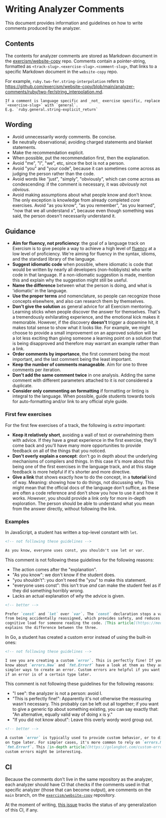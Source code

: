# Writing Analyzer Comments

This document provides information and guidelines on how to write comments produced by the analyzer.

## Contents

The contents for analyzer comments are stored as Markdown document in the [exercism/website-copy][git-website-copy] repo.
Comments contain a pointer-string, formatted as `<track-slug>.<exercise-slug>.<comment-slug>`, that links to a specific Markdown document in the `website-copy` repo.

For example, `ruby.two-fer.string-interpolation` refers to https://github.com/exercism/website-copy/blob/main/analyzer-comments/ruby/two-fer/string_interpolation.md.

```exercism/note
If a comment is language specific and _not_ exercise specific, replace `<exercise-slug>` with `general`.
E.g. `ruby.general.string-explicit_return`
```

## Wording

- Avoid unnecessarily wordy comments. Be concise.
- Be neutrally observational; avoiding charged statements and blanket statements.
- Make the recommendation explicit.
- When possible, put the recommendation first, then the explanation.
- Avoid "me", "I", "we", etc, since the bot is not a person.
- Avoid "you" and "your code", because it can sometimes come across as judging
  the person rather than the code.
- Avoid words like "just", "simply", "obviously", which can come across as
  condescending: if the comment is necessary, it was _obviously_ not _obvious_.
- Avoid making assumptions about what people know and don't know. The only
  exception is knowledge from already completed _core_ exercises. Avoid
  "as you know", "as you remember", "as you learned", "now that we all
  understand x", because even though something was said, the person doesn't
  necessarily understand it.

## Guidance

- **Aim for fluency, not proficiency**: the goal of a language track on Exercism is to give people a way to achieve a high level of [fluency](/docs/using/product/fluency) at a low level of proficiency.
  We're aiming for fluency in the syntax, idioms, and the standard library of the language.
- **Suggest idiomatic code** when possible, where idiomatic is code that would be written by nearly all developers (non-hobbyists) who write code in that language.
  If a non-idiomatic suggestion is made, mention this and explain why the suggestion might still be useful.
- **Name the difference** between what the person is doing, and what is 'idiomatic' in the language.
- **Use the proper terms** and nomenclature, so people can recognize those concepts elsewhere, and also can research them by themselves.
- **Don't give the solution** as general advice for all Exercism mentoring.
  Learning sticks when people discover the answer for themselves. That's a tremendously exhilarating experience, and the emotional kick makes it memorable.
  However, if the discovery **doesn't** trigger a dopamine hit, it makes total sense to show what it looks like.
  For example, we might choose to provide a small improvement on an approved solution will be a lot less exciting than giving someone a learning point on a solution that is being disapproved and therefore may warrant an example rather than a link.
- **Order comments by importance**, the first comment being the most important, and the last comment being the least important.
- **Keep the number of comments manageable**.
  Aim for one to three comments per iteration.
- **Don't add the same comment twice** in one analysis.
  Adding the same comment with different parameters attached to it is _not_ considered a duplicate.
- **Consider only commenting on formatting** if formatting or linting is integral to the language.
  When possible, guide students towards tools for auto-formatting and/or link to any official style guide.

### First few exercises

For the first few exercises of a track, the following is _extra_ important:

- **Keep it relatively short**, avoiding a wall of text or overwhelming them
  with advice. If they have a great experience in the first exercise, they'll
  come back and you'll have many more opportunities to provide feedback on all
  of the things that you noticed.
- **Don't overly explain a concept**: don't go in depth about the underlying
  mechanisms of compilers and things. In this case it's more about this being
  one of the first exercises in the language track, and at this stage feedback
  is more helpful if it's shorter and more directive.
- **Give a link** that shows exactly how to do the concept, in a **tutorial**
  kind of way. Meaning: showing how to do things, not discussing why. This might
  mean that the official docs of the language don't suffice, as these are often
  a code reference and don't show you how to use it and how it works. _However_,
  you should provide a link only for more in-depth exploration. The person
  should be able to understand what you mean from the answer directly, without
  following the link.

### Examples

In JavaScript, a student has written a top-level constant with `let`.

```markdown
<!-- not following these guidelines -->

As you know, everyone uses const, you shouldn't use let or var.
```

This comment is not following these guidelines for the following reasons:

- The action comes after the "explanation".
- "As you know": we don't know if the student does.
- "you shouldn't": you don't need the "you" to make this statement.
- "everyone uses const": this isn't true _and_ can make the student feel as if
  they did something horribly wrong.
- Lacks an actual explanation of _why_ the advice is given.

```markdown
<!-- better -->

Prefer `const` and `let` over `var`. The `const` declaration stops a variable
from being accidentally reassigned, which provides safety, and reduces
cognitive load for someone reading the code. [This article](https://medium.com/javascript-scene/javascript-es6-var-let-or-const-ba58b8dcde75)
explains the difference between the three.
```

In Go, a student has created a custom error instead of using the built-in ones:

```markdown
<!-- not following these guidelines -->

I see you are creating a custom `error`. This is perfectly fine! If you did not
know about `errors.New` and `fmt.Errorf` have a look at them as they are much
simpler ways to create an error. Custom errors are helpful if you want to check
if an error is of a certain type later.
```

This comment is not following these guidelines for the following reasons:

- "I see": the analyzer is not a person: avoid I.
- "This is perfectly fine!": Apparently it's not otherwise the reassuring wasn't
  necessary. This probably can be left out all together; if you want to give a
  generic tip about something existing, you can say exactly that: "An
  alternative, equally valid way of doing x is y."
- "If you did not know about": Leave this overly wordy word group out.

```markdown
<!-- better -->

A custom `error` is typically used to provide custom behavior, or to distinguish
on type later. For simpler cases, it's more common to rely on `errors.New` or
`fmt.Errorf`. This [in-depth article](https://golangbot.com/custom-errors/) about
custom errors might be interesting.
```

## CI

Because the comments don't live in the same repository as the analyzer, each
analyzer should have CI that checks if the comments used in that specific
analyzer (those that can become output), are comments on the `main` branch, on
the [`exercism/website-copy`][git-website-copy] repository.

At the moment of writing, [this issue][issue-ci-comments] tracks the status of any
generalization of this CI, if any.

[git-website-copy]: https://github.com/exercism/website-copy/tree/main/analyzer-comments
[issue-ci-comments]: https://github.com/exercism/automated-mentoring-support/issues/51
[git-website-copy-label]: https://github.com/exercism/website-copy/pulls?q=is%3Aopen+is%3Apr+label%3Atype%2Fanalyzer-comments
